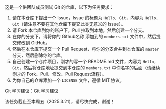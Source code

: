 这是一个供团队成员测试 Git 的仓库，以下为任务要求：

1. 请在本仓库下提出一个 Issue，Issue 的标题为 `Hello, Git`，内容为 `Hello, Git`（请注意不要在其他仓库下提交此类无意义的 Issue）。
2. 请 Fork 本仓库到你的账户下，Pull 拉取到本地，然后创建一个分支。
3. 在你的分支下，请将你的 Github名称 添加到的 `members.txt` 文件中，然后提交修改到 GitHub。
4. 然后在本仓库下提交一个 Pull Request，将你的分支合并到本仓库的 `master` 分支，然后删除你的仓库。
5. 自己创建一个仓库项目，刚才的写一个 README.md 文件，内容为 `Hello, Git`，然后将仓库地址提交到本仓库的 `members.txt` 中你名字的后面（请继续刚才的 Fork、Pull、修改、Pull Request流程）。
6. 为你自己的仓库添加一个 `LICENSE` 文件，遵循 MIT 协议。

Git 学习建议：[Git 学习建议](https://csdiy.wiki/%E5%BF%85%E5%AD%A6%E5%B7%A5%E5%85%B7/Git/)

该任务截止至本周五（2025.3.21），请尽快完成，谢谢！